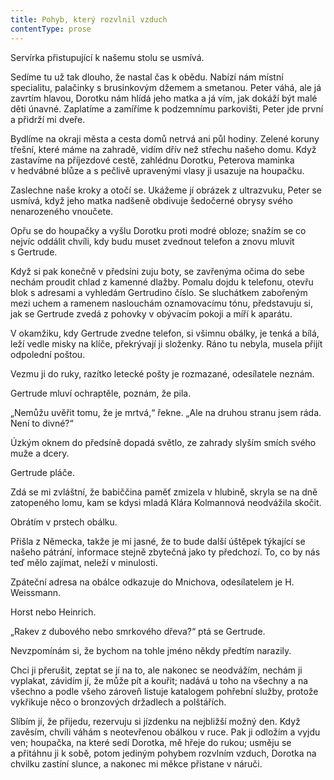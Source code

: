```yaml
---
title: Pohyb, který rozvlnil vzduch
contentType: prose
---
```


<section>

Servírka přistupující k našemu stolu se usmívá.

Sedíme tu už tak dlouho, že nastal čas k obědu. Nabízí nám místní specialitu, palačinky s brusinkovým džemem a smetanou. Peter váhá, ale já zavrtím hlavou, Dorotku nám hlídá jeho matka a já vím, jak dokáží být malé děti únavné. Zaplatíme a zamíříme k podzemnímu parkovišti, Peter jde první a přidrží mi dveře.

Bydlíme na okraji města a cesta domů netrvá ani půl hodiny. Zelené koruny třešní, které máme na zahradě, vidím dřív než střechu našeho domu. Když zastavíme na příjezdové cestě, zahlédnu Dorotku, Peterova maminka v hedvábné blůze a s pečlivě upravenými vlasy ji usazuje na houpačku.

Zaslechne naše kroky a otočí se. Ukážeme jí obrázek z ultrazvuku, Peter se usmívá, když jeho matka nadšeně obdivuje šedočerné obrysy svého nenarozeného vnoučete.

Opřu se do houpačky a vyšlu Dorotku proti modré obloze; snažím se co nejvíc oddálit chvíli, kdy budu muset zvednout telefon a znovu mluvit s Gertrude.

Když si pak konečně v předsíni zuju boty, se zavřenýma očima do sebe nechám proudit chlad z kamenné dlažby. Pomalu dojdu k telefonu, otevřu blok s adresami a vyhledám Gertrudino číslo. Se sluchátkem zabořeným mezi uchem a ramenem naslouchám oznamovacímu tónu, představuju si, jak se Gertrude zvedá z pohovky v obývacím pokoji a míří k aparátu.

V okamžiku, kdy Gertrude zvedne telefon, si všimnu obálky, je tenká a bílá, leží vedle misky na klíče, překrývají ji složenky. Ráno tu nebyla, musela přijít odpolední poštou.

Vezmu ji do ruky, razítko letecké pošty je rozmazané, odesílatele neznám.

Gertrude mluví ochraptěle, poznám, že pila.

„Nemůžu uvěřit tomu, že je mrtvá,“ řekne. „Ale na druhou stranu jsem ráda. Není to divné?“

Úzkým oknem do předsíně dopadá světlo, ze zahrady slyším smích svého muže a dcery.

Gertrude pláče.

Zdá se mi zvláštní, že babiččina paměť zmizela v hlubině, skryla se na dně zatopeného lomu, kam se kdysi mladá Klára Kolmannová neodvážila skočit.

Obrátím v prstech obálku.

Přišla z Německa, takže je mi jasné, že to bude další úštěpek týkající se našeho pátrání, informace stejně zbytečná jako ty předchozí. To, co by nás teď mělo zajímat, neleží v minulosti.

Zpáteční adresa na obálce odkazuje do Mnichova, odesílatelem je H. Weissmann.

Horst nebo Heinrich.

„Rakev z dubového nebo smrkového dřeva?“ ptá se Gertrude.

Nevzpomínám si, že bychom na tohle jméno někdy předtím narazily.

Chci ji přerušit, zeptat se jí na to, ale nakonec se neodvážím, nechám ji vyplakat, závidím jí, že může pít a kouřit; nadává u toho na všechny a na všechno a podle všeho zároveň listuje katalogem pohřební služby, protože vykřikuje něco o bronzových držadlech a polštářích.

Slíbím jí, že přijedu, rezervuju si jízdenku na nejbližší možný den. Když zavěsím, chvíli váhám s neotevřenou obálkou v ruce. Pak ji odložím a vyjdu ven; houpačka, na které sedí Dorotka, mě hřeje do rukou; usměju se a přitáhnu ji k sobě, potom jediným pohybem rozvlním vzduch, Dorotka na chvilku zastíní slunce, a nakonec mi měkce přistane v náruči.

</section>
